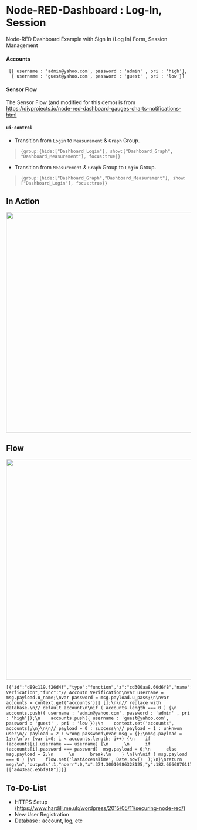 # Node-RED-Dashboard : Log-In, Session

Node-RED Dashboard Example with Sign In (Log In) Form, Session Management

#### Accounts 

```
 [{ username : 'admin@yahoo.com', password : 'admin' , pri : 'high'},
  { username : 'guest@yahoo.com', password : 'guest' , pri : 'low'}]
```    

#### Sensor Flow 

The Sensor Flow (and modified for this demo) is from https://diyprojects.io/node-red-dashboard-gauges-charts-notifications-html

#### `ui-control`

- Transition from `Login` to `Measurement` & `Graph` Group.

 > `{group:{hide:["Dashboard_Login"], show:["Dashboard_Graph", "Dashboard_Measurement"], focus:true}} `

- Transition from `Measurement` & `Graph` Group to `Login` Group.

 > `{group:{hide:["Dashboard_Graph","Dashboard_Measurement"], show:["Dashboard_Login"], focus:true}}`

## In Action 


<p align="center">
<img src="https://github.com/phyunsj/node-red-dashboard-login/blob/master/dasahboard_session_timeout.gif" width="600px"/>
</p>

## Flow

<p align="center">
<img src="https://github.com/phyunsj/node-red-dashboard-login/blob/master/node-red-dashboard.png" width="600px"/>
</p>


```
[{"id":"d89c119.f26d4f","type":"function","z":"cd300aa8.60d6f8","name":"Account Verfication","func":"// Accoutn Verification\nvar username = msg.payload.u_name;\nvar password = msg.payload.u_pass;\n\nvar accounts = context.get('accounts')|| [];\n\n// replace with database.\n// default account\n\nif ( accounts.length === 0 ) {\n    accounts.push({ username : 'admin@yahoo.com', password : 'admin' , pri : 'high'});\n    accounts.push({ username : 'guest@yahoo.com', password : 'guest' , pri : 'low'});\n    context.set('accounts', accounts);\n}\n\n// payload = 0 : success\n// payload = 1 : unknwon user\n// payload = 2 : wrong password\nvar msg = {};\nmsg.payload = 1;\n\nfor (var i=0; i < accounts.length; i++) {\n    if (accounts[i].username === username) {\n      \n      if (accounts[i].password === password)  msg.payload = 0;\n      else msg.payload = 2;\n      \n      break;\n    } \n}\n\nif ( msg.payload === 0 ) {\n    flow.set('lastAccessTime', Date.now()  );\n}\nreturn msg;\n","outputs":1,"noerr":0,"x":374.30010986328125,"y":182.66668701171875,"wires":[["ad43eac.e5bf918"]]}]
```

## To-Do-List

- HTTPS Setup (https://www.hardill.me.uk/wordpress/2015/05/11/securing-node-red/) 
- New User Registration
- Database : account, log, etc


